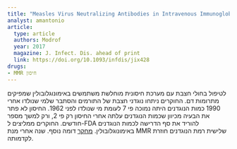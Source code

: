 ```yaml
---
title: "Measles Virus Neutralizing Antibodies in Intravenous Immunoglobulins: is an Increase by Re-Vaccination of Plasma Donors possible?"
analyst: amantonio
article:
  type: article
  authors: Modrof
  year: 2017
  magazine: J. Infect. Dis. ahead of print
  link: https://doi.org/10.1093/infdis/jix428
drugs:
- MMR חיסון
---
```


לטיפול בחולי חצבת עם מערכת חיסונית מוחלשת משתמשים באימונוגלובולין שמפיקים מתרומות דם.
החוקרים ניתחו נוגדני חצבת של התורמים והסתבר שלמי שנולדו אחרי 1990 כמות הנוגדנים היתה נמוכה פי 7 לעומת מי שנולדו לפני 1962. החיסון לא פתר את הבעיה מכיוון שכמות הנוגדנים עלתה אחרי החיסון רק פי 2, ורק למשך מספר חודשים. החוקרים ממליצים ל-FDA להוריד את סף הדרישה לכמות הנוגדנים באימונוגלובולין.
[מחקר](https://www.ncbi.nlm.nih.gov/pubmed/26597262) דומה נוסף. שנה אחרי מנת MMR שלישית רמת הנוגדנים חוזרת לקדמותה.
